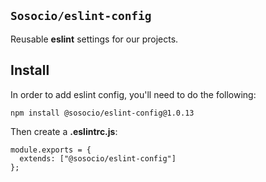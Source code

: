 ## `Sosocio/eslint-config`

Reusable **eslint** settings for our projects.

## Install

In order to add eslint config, you'll need to do the following:

```
npm install @sosocio/eslint-config@1.0.13
```

Then create a **.eslintrc.js**:

```JS
module.exports = {
  extends: ["@sosocio/eslint-config"]
};
```